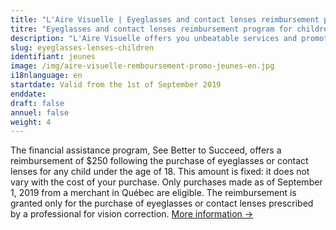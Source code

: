 ```yaml
---
title: "L'Aire Visuelle | Eyeglasses and contact lenses reimbursement program for children"
titre: "Eyeglasses and contact lenses reimbursement program for children"
description: "L'Aire Visuelle offers you unbeatable services and promotions near you."
slug: eyeglasses-lenses-children
identifiant: jeunes
image: /img/aire-visuelle-remboursement-promo-jeunes-en.jpg
i18nlanguage: en
startdate: Valid from the 1st of September 2019
enddate: 
draft: false
annuel: false
weight: 4
---
```


The financial assistance program, See Better to Succeed, offers a reimbursement of $250 following the purchase of eyeglasses or contact lenses for any child under the age of 18. This amount is fixed: it does not vary with the cost of your purchase. Only purchases made as of September 1, 2019 from a merchant in Québec are eligible. The reimbursement is granted only for the purchase of eyeglasses or contact lenses prescribed by a professional for vision correction.
<a href="http://www.ramq.gouv.qc.ca/en/citizens/aid-programs/Pages/eyeglasses-lenses-children.aspx" target="_blank">More information &rarr;</a>
